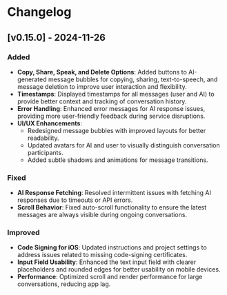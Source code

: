 # Changelog

## [v0.15.0] - 2024-11-26

### **Added**
- **Copy, Share, Speak, and Delete Options**: Added buttons to AI-generated message bubbles for copying, sharing, text-to-speech, and message deletion to improve user interaction and flexibility.
- **Timestamps**: Displayed timestamps for all messages (user and AI) to provide better context and tracking of conversation history.
- **Error Handling**: Enhanced error messages for AI response issues, providing more user-friendly feedback during service disruptions.
- **UI/UX Enhancements**: 
  - Redesigned message bubbles with improved layouts for better readability.
  - Updated avatars for AI and user to visually distinguish conversation participants.
  - Added subtle shadows and animations for message transitions.

### **Fixed**
- **AI Response Fetching**: Resolved intermittent issues with fetching AI responses due to timeouts or API errors.
- **Scroll Behavior**: Fixed auto-scroll functionality to ensure the latest messages are always visible during ongoing conversations.

### **Improved**
- **Code Signing for iOS**: Updated instructions and project settings to address issues related to missing code-signing certificates.
- **Input Field Usability**: Enhanced the text input field with clearer placeholders and rounded edges for better usability on mobile devices.
- **Performance**: Optimized scroll and render performance for large conversations, reducing app lag.